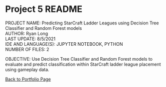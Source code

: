 # Project 5 README

PROJECT NAME:	Predicting StarCraft Ladder Leagues using Decision Tree Classifier and Random Forest models  
AUTHOR:	Ryan Long  
LAST UPDATE:	8/5/2021  
IDE AND LANGUAGE(S):	JUPYTER NOTEBOOK, PYTHON  
NUMBER OF FILES:	2  

OBJECTIVE:	Use Decision Tree Classifier and Random Forest models to evaluate and predict classification within StarCraft ladder league placement using gameplay data.  


[Back to Portfolio Page](https://rplong402.github.io/portfolio/)

